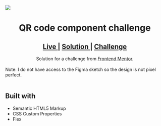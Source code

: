 <img src="https://res.cloudinary.com/dz209s6jk/image/upload/q_auto:good,w_900/Challenges/cybxdhr4wewlscvco9dd.jpg"></img>


<h1 align="center">QR code component challenge</h1>

<div align="center">
  <h2>
    <a href="https://abdulrahmanfe.github.io/Challenge_Num_01/" target="_blank">
      Live
    </a>
    <span> | </span>
    <a href="https://www.frontendmentor.io/solutions/qr-code-dW4ONu7tR" target="_blank">
      Solution
    </a>
   <span> | </span>
    <a href="https://www.frontendmentor.io/challenges/qr-code-component-iux_sIO_H" target="_blank">
      Challenge
    </a>
  </h2>
</div>
<div align="center">
   Solution for a challenge from <a href="https://www.frontendmentor.io/" target="_blank">Frontend Mentor</a>.
</div>
<br />
Note: I do not have access to the Figma sketch so the design is not pixel perfect.
<br />
<br />
<h2>Built with </h2>

- Semantic HTML5 Markup
- CSS Custom Properties
- Flex
